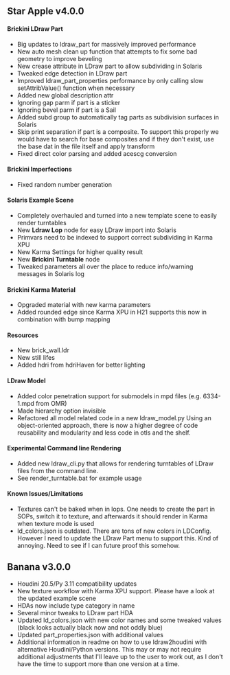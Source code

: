 ## Star Apple v4.0.0

#### Brickini LDraw Part
- Big updates to ldraw_part for massively improved performance
- New auto mesh clean up function that attempts to fix some bad geometry to improve beveling
- New crease attribute in LDraw part to allow subdividing in Solaris
- Tweaked edge detection in LDraw part
- Improved ldraw_part_properties performance by only calling slow setAttribValue() function when necessary
- Added new global description attr
- Ignoring gap parm if part is a sticker
- Ignoring bevel parm if part is a Sail
- Added subd group to automatically tag parts as subdivision surfaces in Solaris
- Skip print separation if part is a composite. To support this properly we would have to search for base composites and if they don't exist, use the base dat in the file itself and apply transform
- Fixed direct color parsing and added acescg conversion

#### Brickini Imperfections
- Fixed random number generation

#### Solaris Example Scene
- Completely overhauled and turned into a new template scene to easily render turntables
- New **Ldraw Lop** node for easy LDraw import into Solaris
- Primvars need to be indexed to support correct subdividing in Karma XPU
- New Karma Settings for higher quality result
- New **Brickini Turntable** node
- Tweaked parameters all over the place to reduce info/warning messages in Solaris log

#### Brickini Karma Material
- Opgraded material with new karma parameters
- Added rounded edge since Karma XPU in H21 supports this now in combination with bump mapping

#### Resources
- New brick_wall.ldr
- New still lifes
- Added hdri from hdriHaven for better lighting

#### LDraw Model
- Added color penetration support for submodels in mpd files (e.g. 6334-1.mpd from OMR)
- Made hierarchy option invisible
- Refactored all model related code in a new ldraw_model.py Using an object-oriented approach, there is now a higher degree of code reusability and modularity and less code in otls and the shelf.

#### Experimental Command line Rendering
- Added new ldraw_cli.py that allows for rendering turntables of LDraw files from the command line.
- See render_turntable.bat for example usage

#### Known Issues/Limitations
- Textures can't be baked when in lops. One needs to create the part in SOPs, switch it to texture, and afterwards it should render in Karma when texture mode is used
- ld_colors.json is outdated. There are tons of new colors in LDConfig. However I need to update the LDraw Part menu to support this. Kind of annoying. Need to see if I can future proof this somehow.


## Banana v3.0.0

- Houdini 20.5/Py 3.11 compatibility updates
- New texture workflow with Karma XPU support. Please have a look at the updated example scene
- HDAs now include type category in name
- Several minor tweaks to LDraw part HDA
- Updated ld_colors.json with new color names and some tweaked values (black looks actually black now and not oddly blue)
- Updated part_properties.json with additional values
- Additional information in readme on how to use ldraw2houdini with alternative Houdini/Python versions. This may or may not require additional adjustments that I'll leave up to the user to work out, as I don't have the time to support more than one version at a time.